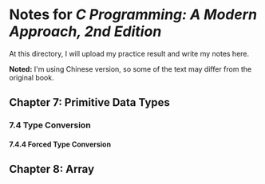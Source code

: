# Notes for *C Programming: A Modern Approach, 2nd Edition*

At this directory, I will upload my practice result and write my notes here.

**Noted:** I'm using Chinese version, so some of the text may differ from the original book.

## Chapter 7: Primitive Data Types

### 7.4 Type Conversion

#### 7.4.4 Forced Type Conversion



## Chapter 8: Array